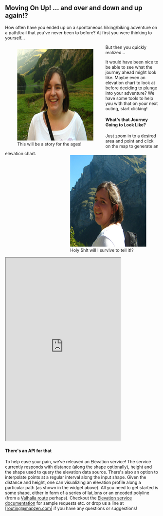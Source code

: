 ## Moving On Up! ... and over and down and up again!?

How often have you ended up on a spontaneous hiking/biking adventure on a path/trail that you’ve never been to before? At first you were thinking to yourself...

<div id="main">
<div id="fig1" style="float:left">
<figure>
<img src="images/sure.jpg" alt="Yay!" width="250" height="300">
<figcaption>This will be a story for the ages!</figcaption>
</figure>
</div>
<div id="segway" style="float:center">
But then you quickly realized...
</div>
<div id="fig2" style="float:right">
<figure>
<img src="images/unsure.jpg" alt="Bleh.." width="250" height="300">
<figcaption>Holy $h!t will I survive to tell it!?</figcaption>
</figure>
</div>
</div>

It would have been nice to be able to see what the journey ahead might look like. Maybe even an elevation chart to look at before deciding to plunge into your adventure? We have some tools to help you with that on your next outing, start clicking!

#### What's that Journey Going to Look Like?

Just zoom in to a desired area and point and click on the map to generate an elevation chart.

<iframe src="http://valhalla.github.io/demos/elevation/" style="background-color:#fff; height:600px; width:75%; float:center;"></iframe>

#### There's an API for that

To help ease your pain, we’ve released an Elevation service! The service currently responds with distance (along the shape optionally), height and the shape used to query the elevation data source. There's also an option to interpolate points at a regular interval along the input shape. Given the distance and height, one can visualizing an elevation profile along a particular path (as shown in the widget above). All you need to get started is some shape, either in form of a series of lat,lons or an encoded polyline (from a [Valhalla route]() perhaps). Checkout the [Elevation service documentation](https://github.com/valhalla/valhalla-docs.git) for sample requests etc. or drop us a line at [routing@mapzen.com] if you have any questions or suggestions!
